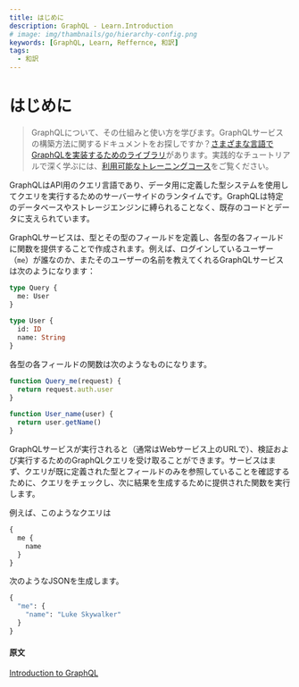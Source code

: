 ```yaml
---
title: はじめに
description: GraphQL - Learn.Introduction
# image: img/thambnails/go/hierarchy-config.png
keywords: [GraphQL, Learn, Reffernce, 和訳]
tags:
  - 和訳
---
```


# はじめに

> GraphQLについて、その仕組みと使い方を学びます。GraphQLサービスの構築方法に関するドキュメントをお探しですか？[さまざまな言語でGraphQLを実装するためのライブラリ](https://graphql.org/community/tools-and-libraries/)があります。実践的なチュートリアルで深く学ぶには、[利用可能なトレーニングコース](https://graphql.org/community/resources/training-courses/)をご覧ください。
  
GraphQLはAPI用のクエリ言語であり、データ用に定義した型システムを使用してクエリを実行するためのサーバーサイドのランタイムです。GraphQLは特定のデータベースやストレージエンジンに縛られることなく、既存のコードとデータに支えられています。  
  
GraphQLサービスは、型とその型のフィールドを定義し、各型の各フィールドに関数を提供することで作成されます。例えば、ログインしているユーザー（`me`）が誰なのか、またそのユーザーの名前を教えてくれるGraphQLサービスは次のようになります：

```graphql
type Query {
  me: User
}
 
type User {
  id: ID
  name: String
}
```

各型の各フィールドの関数は次のようなものになります。

```js
function Query_me(request) {
  return request.auth.user
}
 
function User_name(user) {
  return user.getName()
}
```

GraphQLサービスが実行されると（通常はWebサービス上のURLで）、検証および実行するためのGraphQLクエリを受け取ることができます。サービスはまず、クエリが既に定義された型とフィールドのみを参照していることを確認するために、クエリをチェックし、次に結果を生成するために提供された関数を実行します。  

例えば、このようなクエリは

```graphql
{
  me {
    name
  }
}
```

次のようなJSONを生成します。

```graphql
{
  "me": {
    "name": "Luke Skywalker"
  }
}
```

#### 原文
[Introduction to GraphQL](https://graphql.org/learn/)
